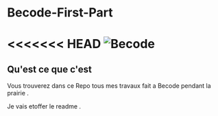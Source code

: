 # Becode-First-Part

<<<<<<< HEAD
![Becode]("assets/img/becode.png")
=======



## Qu'est ce que c'est 
Vous trouverez dans ce Repo tous mes travaux fait a Becode pendant la prairie .

Je vais etoffer le readme .
